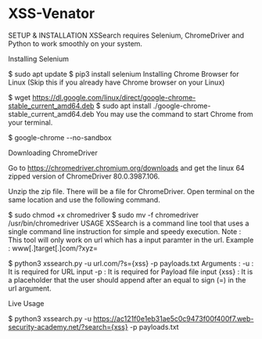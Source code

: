 # XSS-Venator


SETUP & INSTALLATION
XSSearch requires Selenium, ChromeDriver and Python to work smoothly on your system.

Installing Selenium

$ sudo apt update
$ pip3 install selenium
Installing Chrome Browser for Linux (Skip this if you already have Chrome browser on your Linux)

$ wget https://dl.google.com/linux/direct/google-chrome-stable_current_amd64.deb
$ sudo apt install ./google-chrome-stable_current_amd64.deb
You may use the command to start Chrome from your terminal.

$ google-chrome --no-sandbox

Downloading ChromeDriver

Go to https://chromedriver.chromium.org/downloads and get the linux 64 zipped version of ChromeDriver 80.0.3987.106.

Unzip the zip file. There will be a file for ChromeDriver. Open terminal on the same location and use the following command.

$ sudo chmod +x chromedriver
$ sudo mv -f chromedriver /usr/bin/chromedriver
USAGE
XSSearch is a command line tool that uses a single command line instruction for simple and speedy execution.
Note : This tool will only work on url which has a input paramter in the url. Example : www[.]target[.]com/?xyz=

$ python3 xssearch.py -u url.com/?s={xss} -p payloads.txt
Arguments :
-u : It is required for URL input
-p : It is required for Payload file input
{xss} : It is a placeholder that the user should append after an equal to sign (=) in the url argument.

Live Usage

$ python3 xssearch.py -u https://ac121f0e1eb31ae5c0c9473f00f400f7.web-security-academy.net/?search={xss} -p payloads.txt

